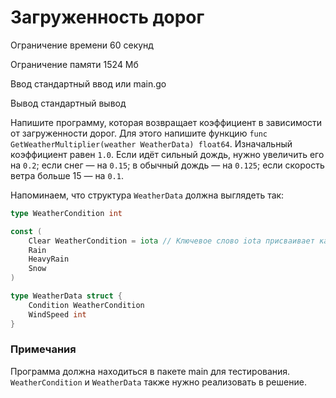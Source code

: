 # Загруженность дорог

Ограничение времени	60 секунд

Ограничение памяти	1524 Мб

Ввод	стандартный ввод или main.go

Вывод	стандартный вывод

Напишите программу, которая возвращает коэффициент в зависимости от загруженности дорог. Для этого напишите функцию `func GetWeatherMultiplier(weather WeatherData) float64`. Изначальный коэффициент равен `1.0`. Если идёт сильный дождь, нужно увеличить его на `0.2`; если снег — на `0.15`; в обычный дождь — на `0.125`; если скорость ветра больше 15 — на `0.1`.

Напоминаем, что структура `WeatherData` должна выглядеть так:
```go
type WeatherCondition int

const (
    Clear WeatherCondition = iota // Ключевое слово iota присваивает каждой константе числовое значение по порядку (0, 1, 2, 3 и т.д.)
    Rain
    HeavyRain
    Snow
)

type WeatherData struct {
    Condition WeatherCondition
    WindSpeed int
}
```

### Примечания

Программа должна находиться в пакете main для тестирования. `WeatherCondition` и `WeatherData` также нужно реализовать в решение.